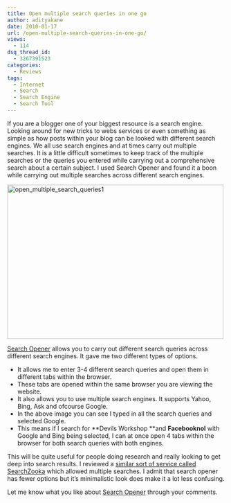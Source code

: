```yaml
---
title: Open multiple search queries in one go
author: adityakane
date: 2010-01-17
url: /open-multiple-search-queries-in-one-go/
views:
  - 114
dsq_thread_id:
  - 3267391523
categories:
  - Reviews
tags:
  - Internet
  - Search
  - Search Engine
  - Search Tool
---
```

If you are a blogger one of your biggest resource is a search engine. Looking around for new tricks to webs services or even something as simple as how posts within your blog can be looked with different search engines. We all use search engines and at times carry out multiple searches. It is a little difficult sometimes to keep track of the multiple searches or the queries you entered while carrying out a comprehensive search about a certain subject. I used Search Opener and found it a boon while carrying out multiple searches across different search engines.

<img class="alignnone size-full wp-image-18851" title="open_multiple_search_queries1" src="http://cdn.devilsworkshop.org/files/2010/01/open_multiple_search_queries1.png" alt="open_multiple_search_queries1" width="500" height="356" />

<a href="http://www.searchopener.com" onclick="_gaq.push(['_trackEvent', 'outbound-article', 'http://www.searchopener.com', 'Search Opener']);" >Search Opener</a> allows you to carry out different search queries across different search engines. It gave me two different types of options.

  * It allows me to enter 3-4 different search queries and open them in different tabs within the browser.
  * These tabs are opened within the same browser you are viewing the website.
  * It also allows you to use multiple search engines. It supports Yahoo, Bing, Ask and ofcourse Google.
  * In the above image you can see I typed in all the search queries and selected Google.
  * This means if I search for **Devils Workshop **and **Facebooknol** with Google and Bing being selected, I can at once open 4 tabs within the browser for both search queries with both engines.

This will be quite useful for people doing research and really looking to get deep into search results. I reviewed a [similar sort of service called SearchZooka][1] which allowed multiple searches. I admit that search opener has fewer options but it&#8217;s minimalistic look does make it a lot less confusing.

Let me know what you like about <a href="http://www.searchopener.com" onclick="_gaq.push(['_trackEvent', 'outbound-article', 'http://www.searchopener.com', 'Search Opener']);" >Search Opener</a> through your comments.

 [1]: http://devilsworkshop.org/save-advanced-search-results-with-google-yahoo-bing-at-one-place/
